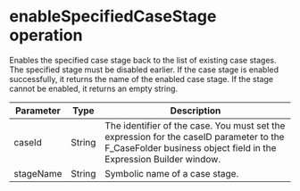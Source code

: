 # enableSpecifiedCaseStage operation

Enables the specified case stage back to the list of existing case stages. The specified stage
must be disabled earlier. If the case stage is enabled successfully, it returns the name of the
enabled case stage. If the stage cannot be enabled, it returns an empty string.

| Parameter   | Type   | Description                                                                                                                                                  |
|-------------|--------|--------------------------------------------------------------------------------------------------------------------------------------------------------------|
| caseId      | String | The identifier of the case. You must set the expression for the caseID parameter to the F\_CaseFolder business object field in the Expression Builder window. |
| stageName   | String | Symbolic name of a case stage.                                                                                                                               |